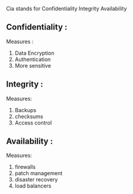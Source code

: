 
Cia stands for Confidentiality Integrity Availability
## Confidentiality :
Measures :
1. Data Encryption
2. Authentication
3. More sensitive

## Integrity :
Measures:
1. Backups
2. checksums
3. Access control

## Availability :
Measures:
1. firewalls
2. patch management 
3. disaster recovery
4. load balancers